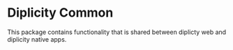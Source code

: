 # Diplicity Common

This package contains functionality that is shared between diplicty web and diplicity native apps.
